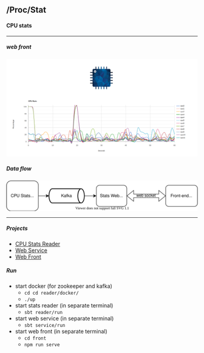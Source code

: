 ## /Proc/Stat

#### CPU stats

---
##### web front
![screenshot](./public/cpu-stats-graph.png?raw=true "Screenshot")

##### Data flow
![data flow](./public/data-flow.svg?raw=true "Data Flow")

---
##### Projects
* [CPU Stats Reader](https://github.com/heyrutvik/proc-stat/tree/master/reader)
* [Web Service](https://github.com/heyrutvik/proc-stat/tree/master/service)
* [Web Front](https://github.com/heyrutvik/proc-stat/tree/master/front)

##### Run
* start docker (for zookeeper and kafka)
  - `cd cd reader/docker/`
  - `./up`
* start stats reader (in separate terminal)
  - `sbt reader/run`
* start web service (in separate terminal)
  - `sbt service/run`
* start web front (in separate terminal)
  - `cd front`
  - `npm run serve`